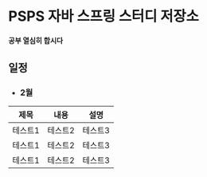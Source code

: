 # PSPS 자바 스프링 스터디 저장소

#### 공부 열심히 합시다

## 일정
- ### 2월

|제목|내용|설명|
|------|---|---|
|테스트1|테스트2|테스트3|
|테스트1|테스트2|테스트3|
|테스트1|테스트2|테스트3|
